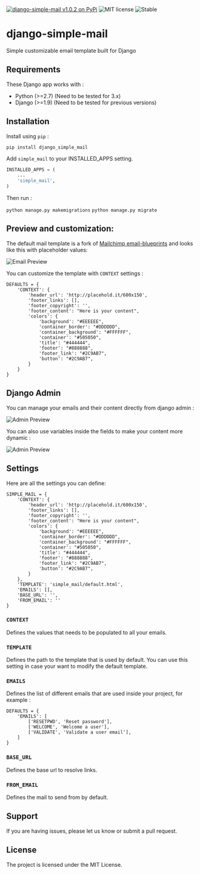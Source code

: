 [![django-simple-mail v1.0.2 on PyPi](https://img.shields.io/badge/pypi-1.0.2-green.svg)](https://pypi.python.org/pypi/django-simple-mail)
![MIT license](https://img.shields.io/badge/licence-MIT-blue.svg)
![Stable](https://img.shields.io/badge/status-stable-green.svg)

# django-simple-mail
Simple customizable email template built for Django


## Requirements

These Django app works with :

+ Python (>=2.7) (Need to be tested for 3.x)
+ Django (>=1.9) (Need to be tested for previous versions)


## Installation

Install using `pip` :

`pip install django_simple_mail`


Add `simple_mail` to your INSTALLED_APPS setting.


```python
INSTALLED_APPS = (
    ...
    'simple_mail',
)
```

Then run :

`python manage.py makemigrations`
`python manage.py migrate`


## Preview and customization:

The default mail template is a fork of [Mailchimp email-blueprints](https://github.com/mailchimp/email-blueprints/blob/master/responsive-templates/base_boxed_basic_query.html) and looks like this with placeholder values:


![Email Preview](https://raw.githubusercontent.com/charlesthk/django-simple-mail/master/docs/preview.png)


You can customize the template with `CONTEXT` settings :

```
DEFAULTS = {
    'CONTEXT': {
        'header_url': 'http://placehold.it/600x150',
        'footer_links': [],
        'footer_copyright': '',
        'footer_content': "Here is your content",
        'colors': {
            'background': "#EEEEEE",
            'container_border': "#DDDDDD",
            'container_background': "#FFFFFF",
            'container': "#505050",
            'title': "#444444",
            'footer': "#888888",
            'footer_link': "#2C9AB7",
            'button': "#2C9AB7",
        }
    }
}
```

## Django Admin

You can manage your emails and their content directly from django admin :

![Admin Preview](https://raw.githubusercontent.com/charlesthk/django-simple-mail/master/docs/admin.png)

You can also use variables inside the fields to make your content more dynamic :

![Admin Preview](https://raw.githubusercontent.com/charlesthk/django-simple-mail/master/docs/admin-context.png)


## Settings

Here are all the settings you can define:

```
SIMPLE_MAIL = {
    'CONTEXT': {
        'header_url': 'http://placehold.it/600x150',
        'footer_links': [],
        'footer_copyright': '',
        'footer_content': "Here is your content",
        'colors': {
            'background': "#EEEEEE",
            'container_border': "#DDDDDD",
            'container_background': "#FFFFFF",
            'container': "#505050",
            'title': "#444444",
            'footer': "#888888",
            'footer_link': "#2C9AB7",
            'button': "#2C9AB7",
        }
    },
    'TEMPLATE': 'simple_mail/default.html',
    'EMAILS': [],
    'BASE_URL': '',
    'FROM_EMAIL': ''
}
```

### `CONTEXT`

Defines the values that needs to be populated to all your emails.

### `TEMPLATE`

Defines the path to the template that is used by default. You can use this setting in case your want to modify the default template.

### `EMAILS`

Defines the list of different emails that are used inside your project, for example :

```
DEFAULTS = {
    'EMAILS': [
    	['RESETPWD', 'Reset password'],
    	['WELCOME', 'Welcome a user'],
    	['VALIDATE', 'Validate a user email'],
    ]
}
```

### `BASE_URL`

Defines the base url to resolve links.

### `FROM_EMAIL`

Defines the mail to send from by default. 

## Support

If you are having issues, please let us know or submit a pull request.

## License

The project is licensed under the MIT License.
